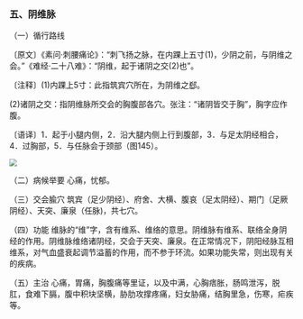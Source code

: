 ### 五、阴维脉

（一）循行路线

〔原文〕《素问·刺腰痛论》：“刺飞扬之脉，在内踝上五寸(1)，少阴之前，与阴维之会。”《难经·二十八难》：“阴维，起于诸阴之交(2)也”。

〔注释〕(1)内踝上5寸：此指筑宾穴所在，为阴维之郄。

(2)诸阴之交：指阴维脉所交会的胸腹部各穴。张注：“诸阴皆交于胸”，胸字应作腹。

〔语译〕1．起于小腿内侧，2．沿大腿内侧上行到腹部，3．与足太阴经相合，4．过胸部，5．与任脉会于颈部（图145）。

<img src="./img/图145.jpg" style="zoom:80%;" />

（二）病候举要  心痛，忧郁。

（三）交会腧穴  筑宾（足少阴经）、府舍、大横、腹哀（足太阴经）、期门（足厥阴经）、天突、廉泉（任脉)，共七穴。

（四）功能  维脉的“维”字，含有维系、维络的意思。阴维脉有维系、联络全身阴经的作用。阴维脉维络诸阴经，交会于天突、廉泉。在正常情况下，阴阳经脉互相维系，对气血盛衰起调节溢蓄的作用，而不参于环流。如果功能失常，则出现有关的疾病。

（五）主治  心痛，胃痛，胸腹痛等里证，以及中满，心胸痞胀，肠鸣泄泻，脱肛，食难下膈，腹中积块坚横，胁肋攻撑疼痛，妇女胁痛，结胸里急，伤寒，疟疾等。
